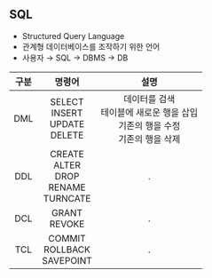 ## SQL

- Structured Query Language
- 관계형 데이터베이스를 조작하기 위한 언어
- 사용자 → SQL → DBMS → DB

| 구분 |                      명령어                       |                                         설명                                          |
| :--: | :-----------------------------------------------: | :-----------------------------------------------------------------------------------: |
| DML  |      SELECT</br>INSERT</br>UPDATE</br>DELETE      | 데이터를 검색</br>테이블에 새로운 행을 삽입</br>기존의 행을 수정</br>기존의 행을 삭제 |
| DDL  | CREATE</br>ALTER</br>DROP</br>RENAME</br>TURNCATE |                                           .                                           |
| DCL  |                 GRANT</br>REVOKE                  |                                           .                                           |
| TCL  |         COMMIT</br>ROLLBACK</br>SAVEPOINT         |                                           .                                           |
